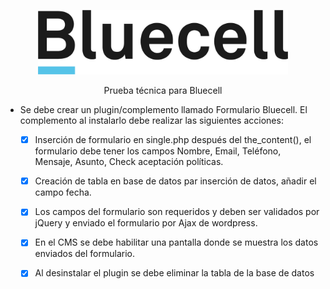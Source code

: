 <p align="center"><a href="https://bluecell.es/" target="_blank"><img src="https://github.com/4ndev/formulario-bluecell/blob/main/img/bluecell-logo.png?raw=true" width="400" alt="Bluecell"></a></p>
<p align="center">Prueba técnica para  Bluecell</p>

 - Se debe crear un plugin/complemento llamado Formulario Bluecell. 
El complemento al instalarlo debe realizar las siguientes acciones:

	 - [x] Inserción de formulario en single.php después del the_content(), el formulario debe tener los campos Nombre, Email, Teléfono, Mensaje, Asunto, Check aceptación políticas.

	 - [x] Creación de tabla en base de datos par inserción de datos, añadir el campo fecha.

	 - [x] Los campos del formulario son requeridos y deben ser validados por jQuery y enviado el formulario por Ajax de wordpress.

	 - [x] En el CMS se debe habilitar una pantalla donde se muestra los datos enviados del formulario.

	 - [x] Al desinstalar el plugin se debe eliminar la tabla de la base de datos
